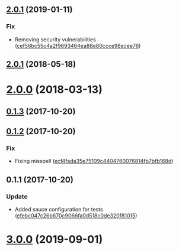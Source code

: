 <a name="2.0.1"></a>
## [2.0.1](https://github.com/advanced-rest-client/cookie-details/compare/2.0.0-preview...2.0.1) (2019-01-11)


### Fix

* Removing security vulnerabilities ([cef56bc55c4a2f9693464ea88e80ccce98ecee76](https://github.com/advanced-rest-client/cookie-details/commit/cef56bc55c4a2f9693464ea88e80ccce98ecee76))



<a name="2.0.1"></a>
## [2.0.1](https://github.com/advanced-rest-client/cookie-details/compare/1.0.0...2.0.1) (2018-05-18)




<a name="2.0.0"></a>
# [2.0.0](https://github.com/advanced-rest-client/cookie-details/compare/1.0.0...2.0.0) (2018-03-13)




<a name="0.1.3"></a>
## [0.1.3](https://github.com/advanced-rest-client/cookie-details/compare/0.1.2...0.1.3) (2017-10-20)




<a name="0.1.2"></a>
## [0.1.2](https://github.com/advanced-rest-client/cookie-details/compare/0.1.1...0.1.2) (2017-10-20)


### Fix

* Fixing misspell ([ecf4fada35e75109c4404760076814fb7bfb168d](https://github.com/advanced-rest-client/cookie-details/commit/ecf4fada35e75109c4404760076814fb7bfb168d))



<a name="0.1.1"></a>
## 0.1.1 (2017-10-20)


### Update

* Added sauce configuration for tests ([efebc047c26b670c9066fa0d518c0de320f81015](https://github.com/advanced-rest-client/cookie-details/commit/efebc047c26b670c9066fa0d518c0de320f81015))



# [3.0.0](https://github.com/advanced-rest-client/cookie-details/compare/2.0.0-preview...3.0.0) (2019-09-01)



